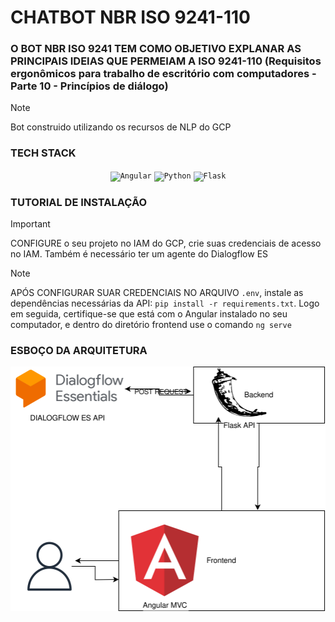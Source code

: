# CHATBOT NBR ISO 9241-110

### O BOT NBR ISO 9241 TEM COMO OBJETIVO EXPLANAR AS PRINCIPAIS IDEIAS QUE PERMEIAM A ISO 9241-110 (Requisitos ergonômicos para trabalho de escritório com computadores - Parte 10 - Princípios de diálogo)

> [!NOTE]
> Bot construido utilizando os recursos de NLP do GCP
### TECH STACK

<div align="center">
	<code><img width="50" src="https://user-images.githubusercontent.com/25181517/183890595-779a7e64-3f43-4634-bad2-eceef4e80268.png" alt="Angular" title="Angular"/></code>
	<code><img width="50" src="https://user-images.githubusercontent.com/25181517/183423507-c056a6f9-1ba8-4312-a350-19bcbc5a8697.png" alt="Python" title="Python"/></code>
	<code><img width="50" src="https://user-images.githubusercontent.com/25181517/183423775-2276e25d-d43d-4e58-890b-edbc88e915f7.png" alt="Flask" title="Flask"/></code>
</div>


### TUTORIAL DE INSTALAÇÃO

> [!IMPORTANT]
>  CONFIGURE o seu projeto no IAM do GCP, crie suas credenciais de acesso no IAM. Também é necessário ter um agente do Dialogflow ES

> [!NOTE]
> APÓS CONFIGURAR SUAR CREDENCIAIS NO ARQUIVO `.env`, instale as dependências necessárias da API: `pip install -r requirements.txt`. Logo em seguida, certifique-se que está com o Angular instalado no seu computador, e dentro do diretório frontend use o comando `ng serve`

### ESBOÇO DA ARQUITETURA

![](assets/ARQUITETURA.svg)

